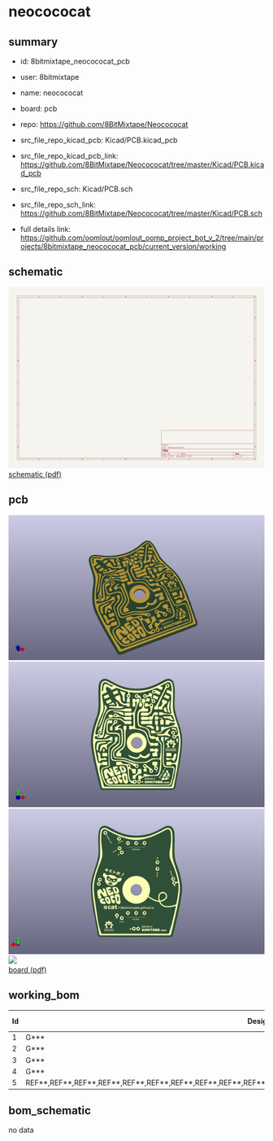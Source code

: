 # neocococat
 
## summary 
* id: 8bitmixtape_neocococat_pcb
* user: 8bitmixtape
* name: neocococat
* board: pcb
* repo: https://github.com/8BitMixtape/Neocococat
* src_file_repo_kicad_pcb: Kicad/PCB.kicad_pcb
* src_file_repo_kicad_pcb_link: https://github.com/8BitMixtape/Neocococat/tree/master/Kicad/PCB.kicad_pcb


* src_file_repo_sch: Kicad/PCB.sch
* src_file_repo_sch_link: https://github.com/8BitMixtape/Neocococat/tree/master/Kicad/PCB.sch
* full details link: https://github.com/oomlout/oomlout_oomp_project_bot_v_2/tree/main/projects/8bitmixtape_neocococat_pcb/current_version/working  

## schematic  
![](working_schematic_600.png)  
[schematic (pdf)](working_schematic.pdf) 






















## pcb  
![](working_3d_600.png) 
![](working_3d_front_600.png)  
![](working_3d_back_600.png)  
![](working_600.png)  
[board (pdf)](working.pdf)  

## working_bom
| Id | Designator | Footprint | Quantity | Designation | Supplier and ref |  | None | 
| --- | --- | --- | --- | --- | --- | --- | --- | 
| 1 | G*** | Neocococat_Front_copper_1 | 1 | LOGO |  |  | [''] | 
| 2 | G*** | Neocococat_Back_copper_mirror | 1 | LOGO |  |  | [''] | 
| 3 | G*** | Neocococat_Frontmask | 1 | LOGO |  |  | [''] | 
| 4 | G*** | Neocococat_Backmask | 1 | LOGO |  |  | [''] | 
| 5 | REF**,REF**,REF**,REF**,REF**,REF**,REF**,REF**,REF**,REF**,REF**,REF**,REF**,REF**,REF**,REF**,REF**,REF**,REF**,REF** | Cococat_hole_1x01 | 20 | Hole_1mm |  |  | [''] | 


## bom_schematic
no data


